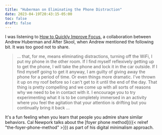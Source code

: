 ```yaml
---
title: "Huberman on Eliminating the Phone Distraction"
date: 2023-04-19T20:43:15-05:00
toc: false
draft: false
---
```


I was listening to [How to Quickly Improve Focus](https://youtu.be/_Y-7liNT1Ok), a collaboration between Andrew Huberman and After Skool, when Andrew mentioned the following bit. It was too good not to share.

<!--more-->

> ... that, for me, means eliminating distractions, turning off the WiFi, I put my phone in the other room. If I find myself reflexively getting up to get the phone, I will take the phone and lock it in the car outside. If I find myself going to get it anyway, I am guilty of giving away the phone for a period of time. Or even things more dramatic. I've thrown it up on my roof before so I can't get to it until the end of the day. That thing is pretty compelling and we come up with all sorts of reasons why we need to be in contact with it. I encourage you to try experimenting what it is to be completely immersed in an activity where you feel the agitation that your attention is drifting but you continually bring it back ...

It's a fun feeling when you learn that people you admire share similar behaviors. Cal Newpork talks about the [foyer phone method]({{< relref "the-foyer-phone-method" >}}) as part of his digital minimalism approach.

